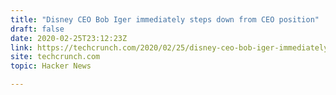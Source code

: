 ```yaml
---
title: "Disney CEO Bob Iger immediately steps down from CEO position"
draft: false
date: 2020-02-25T23:12:23Z
link: https://techcrunch.com/2020/02/25/disney-ceo-bob-iger-immediately-steps-down-from-ceo-position/?utm_medium=RSS&utm_source=hune
site: techcrunch.com
topic: Hacker News  

---
```


